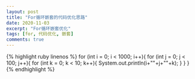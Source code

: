 ```yaml
---
layout: post
title: "For循环嵌套的代码优化思路"
date: 2020-11-03
excerpt: "For循环嵌套优化"
tags: [for, 代码优化, 嵌套]
comments: true
---
```


{% highlight ruby linenos %}
for (int i = 0; i < 1000; i++){
    for (int j = 0; j < 100; j++){
        for (int k = 0; k < 10; k++){
            System.out.println(i+""+j+""+k);
         }
    }
}
{% endhighlight %}
